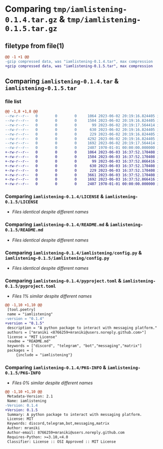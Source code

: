 # Comparing `tmp/iamlistening-0.1.4.tar.gz` & `tmp/iamlistening-0.1.5.tar.gz`

## filetype from file(1)

```diff
@@ -1 +1 @@
-gzip compressed data, was "iamlistening-0.1.4.tar", max compression
+gzip compressed data, was "iamlistening-0.1.5.tar", max compression
```

## Comparing `iamlistening-0.1.4.tar` & `iamlistening-0.1.5.tar`

### file list

```diff
@@ -1,8 +1,8 @@
--rw-r--r--   0        0        0     1064 2023-06-02 20:19:16.824405 iamlistening-0.1.4/LICENSE
--rw-r--r--   0        0        0     1504 2023-06-02 20:19:16.824405 iamlistening-0.1.4/README.md
--rw-r--r--   0        0        0       99 2023-06-02 20:19:17.564414 iamlistening-0.1.4/iamlistening/__init__.py
--rw-r--r--   0        0        0      630 2023-06-02 20:19:16.824405 iamlistening-0.1.4/iamlistening/config.py
--rw-r--r--   0        0        0      229 2023-06-02 20:19:16.824405 iamlistening-0.1.4/iamlistening/default_settings.toml
--rw-r--r--   0        0        0     4292 2023-06-02 20:19:16.824405 iamlistening-0.1.4/iamlistening/main.py
--rw-r--r--   0        0        0     1692 2023-06-02 20:19:17.564414 iamlistening-0.1.4/pyproject.toml
--rw-r--r--   0        0        0     2407 1970-01-01 00:00:00.000000 iamlistening-0.1.4/PKG-INFO
+-rw-r--r--   0        0        0     1064 2023-06-03 16:37:52.170408 iamlistening-0.1.5/LICENSE
+-rw-r--r--   0        0        0     1504 2023-06-03 16:37:52.170408 iamlistening-0.1.5/README.md
+-rw-r--r--   0        0        0       99 2023-06-03 16:37:52.866416 iamlistening-0.1.5/iamlistening/__init__.py
+-rw-r--r--   0        0        0      630 2023-06-03 16:37:52.170408 iamlistening-0.1.5/iamlistening/config.py
+-rw-r--r--   0        0        0      229 2023-06-03 16:37:52.170408 iamlistening-0.1.5/iamlistening/default_settings.toml
+-rw-r--r--   0        0        0     3661 2023-06-03 16:37:52.170408 iamlistening-0.1.5/iamlistening/main.py
+-rw-r--r--   0        0        0     1692 2023-06-03 16:37:52.866416 iamlistening-0.1.5/pyproject.toml
+-rw-r--r--   0        0        0     2407 1970-01-01 00:00:00.000000 iamlistening-0.1.5/PKG-INFO
```

### Comparing `iamlistening-0.1.4/LICENSE` & `iamlistening-0.1.5/LICENSE`

 * *Files identical despite different names*

### Comparing `iamlistening-0.1.4/README.md` & `iamlistening-0.1.5/README.md`

 * *Files identical despite different names*

### Comparing `iamlistening-0.1.4/iamlistening/config.py` & `iamlistening-0.1.5/iamlistening/config.py`

 * *Files identical despite different names*

### Comparing `iamlistening-0.1.4/pyproject.toml` & `iamlistening-0.1.5/pyproject.toml`

 * *Files 1% similar despite different names*

```diff
@@ -1,10 +1,10 @@
 [tool.poetry]
 name = "iamlistening"
-version = "0.1.4"
+version = "0.1.5"
 description = "A python package to interact with messaging platform."
 authors = ["mraniki <8766259+mraniki@users.noreply.github.com>"]
 license = "MIT License"
 readme = "README.md"
 keywords = ["discord", "telegram", "bot","messaging","matrix"]
 packages = [
     {include = "iamlistening"}
```

### Comparing `iamlistening-0.1.4/PKG-INFO` & `iamlistening-0.1.5/PKG-INFO`

 * *Files 0% similar despite different names*

```diff
@@ -1,10 +1,10 @@
 Metadata-Version: 2.1
 Name: iamlistening
-Version: 0.1.4
+Version: 0.1.5
 Summary: A python package to interact with messaging platform.
 License: MIT
 Keywords: discord,telegram,bot,messaging,matrix
 Author: mraniki
 Author-email: 8766259+mraniki@users.noreply.github.com
 Requires-Python: >=3.10,<4.0
 Classifier: License :: OSI Approved :: MIT License
```

